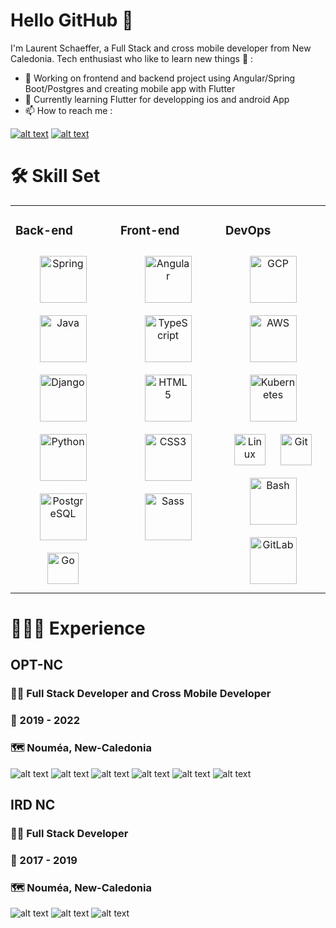 # Hello GitHub 👋

I'm Laurent Schaeffer, a Full Stack and cross mobile developer from New Caledonia. Tech enthusiast who like to learn new things 🌱 :

- 🔭 Working on frontend and backend project using Angular/Spring Boot/Postgres and creating mobile app with Flutter
- 🌱 Currently learning Flutter for developping ios and android App
- 📫 How to reach me :

[![alt text][Linkedin]](https://www.linkedin.com/in/laurent-schaeffer-b1174a173/)
[![alt text][Gmail]](mailto:laurent.schaeffer313@gmail.com)

# 🛠 Skill Set
 
<table><tr><td valign="top" width="33%">



### Back-end  
<div align="center">  
<img style="margin: 10px" src="https://profilinator.rishav.dev/skills-assets/springio-icon.svg" alt="Spring" height="75" />  
<img style="margin: 10px" src="https://profilinator.rishav.dev/skills-assets/java-original-wordmark.svg" alt="Java" height="75" />  
<img style="margin: 10px" src="https://profilinator.rishav.dev/skills-assets/django-original.svg" alt="Django" height="75" />  
<img style="margin: 10px" src="https://profilinator.rishav.dev/skills-assets/python-original.svg" alt="Python" height="75" />  
<img style="margin: 10px" src="https://profilinator.rishav.dev/skills-assets/postgresql-original-wordmark.svg" alt="PostgreSQL" height="75" /> 
<img style="margin: 10px" src="https://profilinator.rishav.dev/skills-assets/go-original.svg" alt="Go" height="50" />  
</div>

</td><td valign="top" width="33%">



### Front-end  
<div align="center">  
<img style="margin: 10px" src="https://profilinator.rishav.dev/skills-assets/angularjs-original.svg" alt="Angular" height="75" />  
<img style="margin: 10px" src="https://profilinator.rishav.dev/skills-assets/typescript-original.svg" alt="TypeScript" height="75" />  
<img style="margin: 10px" src="https://profilinator.rishav.dev/skills-assets/html5-original-wordmark.svg" alt="HTML5" height="75" />  
<img style="margin: 10px" src="https://profilinator.rishav.dev/skills-assets/css3-original-wordmark.svg" alt="CSS3" height="75" />  
<img style="margin: 10px" src="https://profilinator.rishav.dev/skills-assets/sass-original.svg" alt="Sass" height="75" />  
</div>

</td><td valign="top" width="33%">



### DevOps  
<div align="center">  
<img style="margin: 10px" src="https://profilinator.rishav.dev/skills-assets/google_cloud-icon.svg" alt="GCP" height="75" />  
<img style="margin: 10px" src="https://profilinator.rishav.dev/skills-assets/amazonwebservices-original-wordmark.svg" alt="AWS" height="75" />  
<img style="margin: 10px" src="https://profilinator.rishav.dev/skills-assets/kubernetes-icon.svg" alt="Kubernetes" height="75" />  
<img style="margin: 10px" src="https://profilinator.rishav.dev/skills-assets/linux-original.svg" alt="Linux" height="50" />  
<img style="margin: 10px" src="https://profilinator.rishav.dev/skills-assets/git-scm-icon.svg" alt="Git" height="50" />  
<img style="margin: 10px" src="https://profilinator.rishav.dev/skills-assets/gnu_bash-icon.svg" alt="Bash" height="75" />  
<img style="margin: 10px" src="https://profilinator.rishav.dev/skills-assets/gitlab.svg" alt="GitLab" height="75" />  
</div>

</td></tr></table>  

# 🧔🏻‍♂️ Experience

## **OPT-NC**

### 👨‍💻 **Full Stack Developer and Cross Mobile Developer**

### 📆 2019 - 2022

### 🗺 Nouméa, New-Caledonia

![alt text][Spring] ![alt text][Java] ![alt text][Postgres] ![alt text][Angular] ![alt text][Typescript] ![alt text][Ionic]


## **IRD NC**

### 👨‍💻 **Full Stack Developer**

### 📆 2017 - 2019

### 🗺 Nouméa, New-Caledonia

![alt text][Django]
![alt text][Python]
![alt text][Postgres]

<!-- Image -->
[Greetings]: https://rishavanand.github.io/static/images/greetings.gif "Greetings"

[Linkedin]: https://img.shields.io/badge/linkedin-%230077B5.svg?&style=for-the-badge&logo=linkedin&logoColor=white "Linkedin"

[Gmail]: https://img.shields.io/badge/Gmail-D14836?style=for-the-badge&logo=gmail&logoColor=white "Gmail"

[NodeJS]: https://img.shields.io/badge/node.js%20-%2343853D.svg?&style=for-the-badge&logo=node.js&logoColor=white "NodeJs"

[Angular]: https://img.shields.io/badge/angular-%23DD0031.svg?style=for-the-badge&logo=angular "Angular"

[Typescript]: https://img.shields.io/badge/TypeScript-007ACC?style=for-the-badge&logo=typescript&logoColor=white "Typescript"

[Ionic]: https://img.shields.io/badge/Ionic-3880FF?style=for-the-badge&logo=ionic&logoColor=white "Ionic"

[Spring]: https://img.shields.io/badge/spring%20-%236DB33F.svg?&style=for-the-badge&logo=spring&logoColor=white "Spring"

[Java]: https://img.shields.io/badge/Java-ED8B00?style=for-the-badge&logo=java&logoColor=white "Java"

[Postgres]: https://img.shields.io/badge/PostgreSQL-316192?style=for-the-badge&logo=postgresql&logoColor=white "Postgres"

[Django]: https://img.shields.io/badge/Django-092E20?style=for-the-badge&logo=django&logoColor=green "Django"

[Python]: https://img.shields.io/badge/python-%233776AB.svg?style=for-the-badge&logo=python&logoColor=%23FFFFFF "Python"

[AWS]: https://img.shields.io/badge/Amazon%20AWS-%23232F3E?logo=amazon-aws&logoColor=white&style=for-the-badge "AWS"

[GCP]: https://img.shields.io/badge/Google_Cloud-4285F4?style=for-the-badge&logo=google-cloud&logoColor=white "Google Cloud Platform"